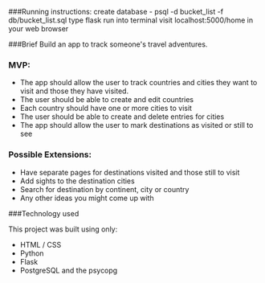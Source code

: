 ###Running instructions: 
create database - psql -d bucket_list -f db/bucket_list.sql
type flask run into terminal 
visit localhost:5000/home in your web browser

###Brief
Build an app to track someone's travel adventures.

### MVP:

 * The app should allow the user to track countries and cities they want to visit and those they have visited.
 * The user should be able to create and edit countries
 * Each country should have one or more cities to visit
 * The user should be able to create and delete entries for cities
 * The app should allow the user to mark destinations as visited or still to see
 ### Possible Extensions:

 * Have separate pages for destinations visited and those still to visit
 * Add sights to the destination cities
 * Search for destination by continent, city or country
 * Any other ideas you might come up with

###Technology used

This project was built using only:

* HTML / CSS
* Python
* Flask
* PostgreSQL and the psycopg

